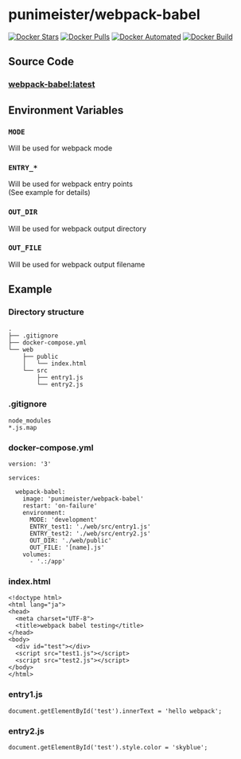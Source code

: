 # punimeister/webpack-babel

[![Docker Stars](https://img.shields.io/docker/stars/punimeister/webpack-babel.svg)](https://hub.docker.com/r/punimeister/webpack-babel/)
[![Docker Pulls](https://img.shields.io/docker/pulls/punimeister/webpack-babel.svg)](https://hub.docker.com/r/punimeister/webpack-babel/)
[![Docker Automated](https://img.shields.io/docker/automated/punimeister/webpack-babel.svg)](https://hub.docker.com/r/punimeister/webpack-babel/)
[![Docker Build](https://img.shields.io/docker/build/punimeister/webpack-babel.svg)](https://hub.docker.com/r/punimeister/webpack-babel/)

## Source Code

### [webpack-babel:latest](https://github.com/punimeister/docker-webpack-babel/tree/master/latest)

## Environment Variables

### `MODE`

Will be used for webpack mode

### `ENTRY_*`

Will be used for webpack entry points  
(See example for details)

### `OUT_DIR`

Will be used for webpack output directory

### `OUT_FILE`

Will be used for webpack output filename

## Example

### Directory structure

```
.
├── .gitignore
├── docker-compose.yml
└── web
    ├── public
    │   └── index.html
    └── src
        ├── entry1.js
        └── entry2.js
```

### .gitignore

```
node_modules
*.js.map
```

### docker-compose.yml

```
version: '3'

services:

  webpack-babel:
    image: 'punimeister/webpack-babel'
    restart: 'on-failure'
    environment:
      MODE: 'development'
      ENTRY_test1: './web/src/entry1.js'
      ENTRY_test2: './web/src/entry2.js'
      OUT_DIR: './web/public'
      OUT_FILE: '[name].js'
    volumes:
      - '.:/app'
```

### index.html

```
<!doctype html>
<html lang="ja">
<head>
  <meta charset="UTF-8">
  <title>webpack babel testing</title>
</head>
<body>
  <div id="test"></div>
  <script src="test1.js"></script>
  <script src="test2.js"></script>
</body>
</html>
```

### entry1.js

```
document.getElementById('test').innerText = 'hello webpack';
```

### entry2.js

```
document.getElementById('test').style.color = 'skyblue';
```
